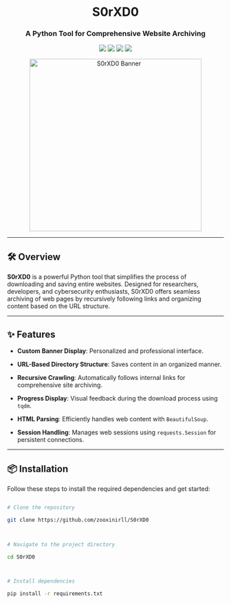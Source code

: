 
<h1 align="center">S0rXD0</h1>

<h3 align="center">A Python Tool for Comprehensive Website Archiving</h3>



<p align="center">

  <img src="https://img.shields.io/badge/Python-3.8%2B-blue?style=for-the-badge&logo=python" />

  <img src="https://img.shields.io/github/license/zooxinirll/S0rXD0?style=for-the-badge" />

  <img src="https://img.shields.io/github/stars/zooxinirll/S0rXD0?style=for-the-badge&logo=github" />

  <img src="https://img.shields.io/badge/Maintained-Yes-brightgreen?style=for-the-badge" />

</p>



<p align="center">

  <img src="https://media.giphy.com/media/8kdugL9NQxzOQ/giphy.gif" width="400px" alt="S0rXD0 Banner" />

</p>



---



## 🛠️ Overview



**S0rXD0** is a powerful Python tool that simplifies the process of downloading and saving entire websites. Designed for researchers, developers, and cybersecurity enthusiasts, S0rXD0 offers seamless archiving of web pages by recursively following links and organizing content based on the URL structure.



---



## ✨ Features



- **Custom Banner Display**: Personalized and professional interface.

- **URL-Based Directory Structure**: Saves content in an organized manner.

- **Recursive Crawling**: Automatically follows internal links for comprehensive site archiving.

- **Progress Display**: Visual feedback during the download process using `tqdm`.

- **HTML Parsing**: Efficiently handles web content with `BeautifulSoup`.

- **Session Handling**: Manages web sessions using `requests.Session` for persistent connections.



---



## 📦 Installation



Follow these steps to install the required dependencies and get started:



```bash

# Clone the repository

git clone https://github.com/zooxinirll/S0rXD0



# Navigate to the project directory

cd S0rXD0



# Install dependencies

pip install -r requirements.txt
